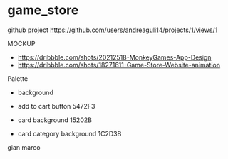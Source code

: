 # game_store
github project
https://github.com/users/andreaguli14/projects/1/views/1


MOCKUP
* https://dribbble.com/shots/20212518-MonkeyGames-App-Design
* https://dribbble.com/shots/18271611-Game-Store-Website-animation

Palette 

* background 

* add to cart button 5472F3

* card background 15202B

* card category background 1C2D3B

gian marco

